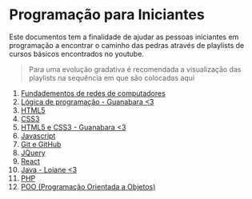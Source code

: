 # Programação para Iniciantes

Este documentos tem a finalidade de ajudar as pessoas iniciantes em programação a encontrar o caminho das pedras através de playlists de cursos básicos encontrados no youtube.

> Para uma evolução gradativa é recomendada a visualização das playlists na sequência em que são colocadas aqui

1. [Fundadementos de redes de computadores](https://youtube.com/playlist?list=PLAp37wMSBouDdpuuYhZfEK9oH0qk0IANb&si=9RsLyikpe8wgVpF3)
2. [Lógica de programação - Guanabara <3](https://www.youtube.com/playlist?list=PLHz_AreHm4dmSj0MHol_aoNYCSGFqvfXV)
3. [HTML5](https://youtube.com/playlist?list=PL2Fdisxwzt_cajoGVWTx44wM6Ht09QJ3A&si=1BEUjcTgYmLsQCSj)
4. [CSS3](https://youtube.com/playlist?list=PL2Fdisxwzt_f5C7Mv0kg1EAHhy2VJLf1c&si=MkHP_SJejxkQ3Tbs)
5. [HTML5 e CSS3 - Guanabara <3](https://youtube.com/playlist?list=PLHz_AreHm4dkZ9-atkcmcBaMZdmLHft8n&si=hIkJBM7pdusv0zNf)
7. [Javascript](https://youtube.com/playlist?list=PLnDvRpP8BneysKU8KivhnrVaKpILD3gZ6&si=7O7KBuEoTxRj2-gC)
8. [Git e GitHub](https://youtube.com/playlist?list=PLlAbYrWSYTiPA2iEiQ2PF_A9j__C4hi0A&si=sS8Rtw8bY7AWMYQl)
9. [JQuery](https://youtube.com/playlist?list=PLIZ0d6lKIbVpF5DffKAX5e9L119PleIqg&si=FZYMTgPXb55sry67)
10. [React](https://youtube.com/playlist?list=PLnDvRpP8BneyVA0SZ2okm-QBojomniQVO&si=qfOiSCL8oQIEy97Y)
11. [Java - Loiane <3](https://youtube.com/playlist?list=PLGxZ4Rq3BOBq0KXHsp5J3PxyFaBIXVs3r&si=LoIhZXKoHHgk6ORG)
12. [PHP](https://youtube.com/playlist?list=PLyugqHiq-SKdNUe3pqfLFUkQwOJIn6Geh&si=ClKZHZQOx_BltpOL)
13. [POO (Programação Orientada a Objetos)](https://youtube.com/playlist?list=PLHz_AreHm4dkqe2aR0tQK74m8SFe-aGsY&si=UNqKEYCu_GbIrAZ8)
